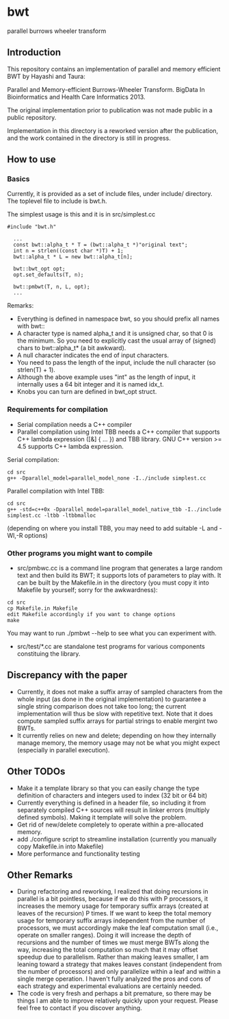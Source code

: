 # bwt
parallel burrows wheeler transform

## Introduction
This repository contains an implementation of
parallel and memory efficient BWT by Hayashi
and Taura:

Parallel and Memory-efficient Burrows-Wheeler
Transform.  BigData In Bioinformatics and
Health Care Informatics 2013.

The original implementation prior to
publication was not made public in a public
repository.  

Implementation in this directory is a
reworked version after the publication, and
the work contained in the directory is still
in progress.

## How to use

### Basics
Currently, it is provided as a set of include
files, under include/ directory.
The toplevel file to include is bwt.h.

The simplest usage is this and it is in src/simplest.cc

```
#include "bwt.h"

  ...
  const bwt::alpha_t * T = (bwt::alpha_t *)"original text";
  int n = strlen((const char *)T) + 1;
  bwt::alpha_t * L = new bwt::alpha_t[n];

  bwt::bwt_opt opt;
  opt.set_defaults(T, n);

  bwt::pmbwt(T, n, L, opt);
  ...
```

Remarks:
* Everything is defined in namespace bwt, so you should prefix all names with bwt::
* A character type is named alpha_t and it is unsigned char, so that 0 is the minimum.  So you need to explicitly cast the usual array of (signed) chars to bwt::alpha_t* (a bit awkward).
* A null character indicates the end of input characters.
* You need to pass the length of the input, include the null character (so strlen(T) + 1).
* Although the above example uses "int" as the length of input, it internally uses a 64 bit integer and it is named idx_t. 
* Knobs you can turn are defined in bwt_opt struct.

### Requirements for compilation

* Serial compilation needs a C++ compiler
* Parallel compilation using Intel TBB needs a C++ compiler that supports C++ lambda expression ([&] { ... }) and TBB library.  GNU C++ version >= 4.5 supports C++ lambda expression. 

Serial compilation:
```
cd src
g++ -Dparallel_model=parallel_model_none -I../include simplest.cc
```

Parallel compilation with Intel TBB:
```
cd src
g++ -std=c++0x -Dparallel_model=parallel_model_native_tbb -I../include simplest.cc -ltbb -ltbbmalloc
```
(depending on where you install TBB, you may need to add suitable -L and -Wl,-R options)

### Other programs you might want to compile

* src/pmbwc.cc is a command line program that generates a large random text and then build its BWT; it supports lots of parameters to play with.  It can be built by the Makefile.in in the directory (you must copy it into Makefile by yourself; sorry for the awkwardness):
```
cd src
cp Makefile.in Makefile
edit Makefile accordingly if you want to change options
make
```
You may want to run ./pmbwt --help to see what you can experiment with.

* src/test/*.cc are standalone test programs for various components constituing the library.

## Discrepancy with the paper

* Currently, it does not make a suffix array of sampled characters from the whole input (as done in the original implementation) to guarantee a single string comparison does not take too long; the current implementation will thus be slow with repetitive text.  Note that it does compute sampled suffix arrays for partial strings to enable mergint two BWTs.
* It currently relies on new and delete; depending on how they internally manage memory, the memory usage may not be what you might expect (especially in parallel execution).

## Other TODOs

* Make it a template library so that you can easily change the type definition of characters and integers used to index (32 bit or 64 bit)
* Currently everything is defined in a header file, so including it from separately compiled C++ sources will result in linker errors (multiply defined symbols).  Making it template will solve the problem.
* Get rid of new/delete completely to operate within a pre-allocated memory.
* add ./configure script to streamline installation (currently you manually copy Makefile.in into Makefile)
* More performance and functionality testing

## Other Remarks

* During refactoring and reworking, I realized that doing recursions in parallel is a bit pointless, because if we do this with P processors, it increases the memory usage for temporary suffix arrays (created at leaves of the recursion) P times.  If we want to keep the total memory usage for temporary suffix arrays independent from the number of processors, we must accordingly make the leaf computation small (i.e., operate on smaller ranges).  Doing it will increase the depth of recursions and the number of times we must merge BWTs along the way, increasing the total computation so much that it may offset speedup due to parallelism.  Rather than making leaves smaller, I am leaning toward a strategy that makes leaves constant (independent from the number of processors) and only parallelize within a leaf and within a single merge operation.  I haven't fully analyzed the pros and cons of each strategy and experimental evaluations are certainly needed.
* The code is very fresh and perhaps a bit premature, so there may be things I am able to improve relatively quickly upon your request.  Please feel free to contact if you discover anything.
